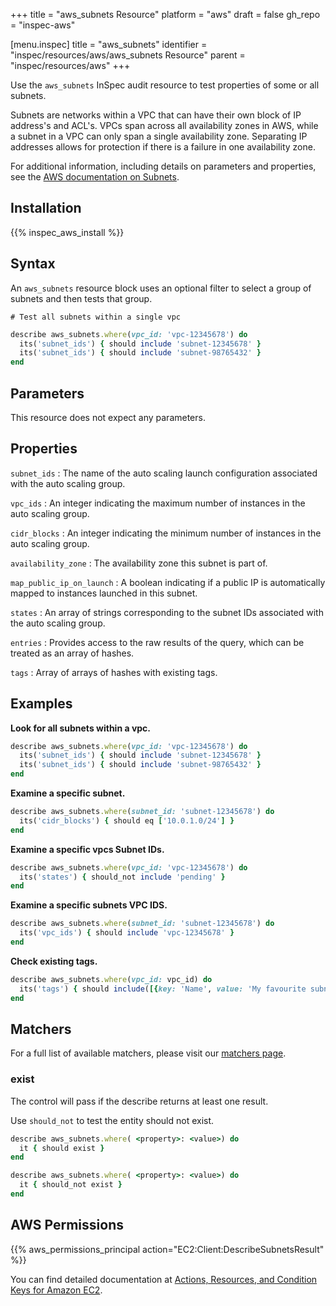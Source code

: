 +++
title = "aws_subnets Resource"
platform = "aws"
draft = false
gh_repo = "inspec-aws"

[menu.inspec]
title = "aws_subnets"
identifier = "inspec/resources/aws/aws_subnets Resource"
parent = "inspec/resources/aws"
+++

Use the `aws_subnets` InSpec audit resource to test properties of some or all subnets.

Subnets are networks within a VPC that can have their own block of IP address's and ACL's.
VPCs span across all availability zones in AWS, while a subnet in a VPC can only span a single availability zone.
Separating IP addresses allows for protection if there is a failure in one availability zone.

For additional information, including details on parameters and properties, see the [AWS documentation on Subnets](https://docs.aws.amazon.com/vpc/latest/userguide/VPC_Subnets.html).

## Installation

{{% inspec_aws_install %}}

## Syntax

An `aws_subnets` resource block uses an optional filter to select a group of subnets and then tests that group.

    # Test all subnets within a single vpc
```ruby
describe aws_subnets.where(vpc_id: 'vpc-12345678') do
  its('subnet_ids') { should include 'subnet-12345678' }
  its('subnet_ids') { should include 'subnet-98765432' }
end
```

## Parameters

This resource does not expect any parameters.

## Properties

`subnet_ids`
: The name of the auto scaling launch configuration associated with the auto scaling group.

`vpc_ids`
: An integer indicating the maximum number of instances in the auto scaling group.

`cidr_blocks`
: An integer indicating the minimum number of instances in the auto scaling group.

`availability_zone`
: The availability zone this subnet is part of.

`map_public_ip_on_launch`
: A boolean indicating if a public IP is automatically mapped to instances launched in this subnet.

`states`
: An array of strings corresponding to the subnet IDs associated with the auto scaling group.

`entries`
: Provides access to the raw results of the query, which can be treated as an array of hashes.

`tags`
: Array of arrays of hashes with existing tags.

## Examples

**Look for all subnets within a vpc.**

```ruby
describe aws_subnets.where(vpc_id: 'vpc-12345678') do
  its('subnet_ids') { should include 'subnet-12345678' }
  its('subnet_ids') { should include 'subnet-98765432' }
end
```

**Examine a specific subnet.**

```ruby
describe aws_subnets.where(subnet_id: 'subnet-12345678') do
  its('cidr_blocks') { should eq ['10.0.1.0/24'] }
end
```

**Examine a specific vpcs Subnet IDs.**

```ruby
describe aws_subnets.where(vpc_id: 'vpc-12345678') do
  its('states') { should_not include 'pending' }
end
```

**Examine a specific subnets VPC IDS.**

```ruby
describe aws_subnets.where(subnet_id: 'subnet-12345678') do
  its('vpc_ids') { should include 'vpc-12345678' }
end
```

**Check existing tags.**

```ruby
describe aws_subnets.where(vpc_id: vpc_id) do
  its('tags') { should include([{key: 'Name', value: 'My favourite subnet'}]) }
end
```

## Matchers

For a full list of available matchers, please visit our [matchers page](https://www.inspec.io/docs/reference/matchers/).

### exist

The control will pass if the describe returns at least one result.

Use `should_not` to test the entity should not exist.

```ruby
describe aws_subnets.where( <property>: <value>) do
  it { should exist }
end
```

```ruby
describe aws_subnets.where( <property>: <value>) do
  it { should_not exist }
end
```

## AWS Permissions

{{% aws_permissions_principal action="EC2:Client:DescribeSubnetsResult" %}}

You can find detailed documentation at [Actions, Resources, and Condition Keys for Amazon EC2](https://docs.aws.amazon.com/IAM/latest/UserGuide/list_amazonec2.html).
